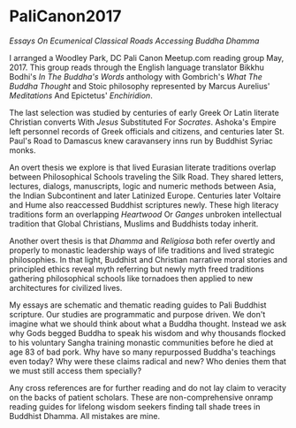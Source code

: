 # PaliCanon2017
_Essays On Ecumenical Classical Roads Accessing Buddha Dhamma_

I arranged a Woodley Park, DC Pali Canon Meetup.com reading group May, 2017. This group reads through the English language translator Bikkhu Bodhi's _In The Buddha's Words_ anthology with Gombrich's _What The Buddha Thought_ and Stoic philosophy represented by Marcus Aurelius' _Meditations_ And Epictetus' _Enchiridion_. 

The last selection was studied by centuries of early Greek Or Latin literate Christian converts With _Jesus_ Substituted For _Socrates_. Ashoka's Empire left personnel records of Greek officials and citizens, and centuries later St. Paul's Road to Damascus knew caravansery inns run by Buddhist Syriac monks. 

An overt thesis we explore is that lived Eurasian literate traditions overlap between Philosophical Schools traveling the Silk Road. They shared letters, lectures, dialogs, manuscripts, logic and numeric methods between Asia, the Indian Subcontinent and later Latinized Europe. Centuries later Voltaire and Hume also reaccessed Buddhist scriptures newly. These high literacy traditions form an overlapping _Heartwood_ Or _Ganges_ unbroken intellectual tradition that Global Christians, Muslims and Buddhists today inherit. 

Another overt thesis is that _Dhamma_ and _Religiosa_ both refer overtly and properly to monastic leadership ways of life traditions and lived strategic philosophies. In that light, Buddhist and Christian narrative moral stories and principled ethics reveal myth referring but newly myth freed traditions gathering philosophical schools like tornadoes then applied to new architectures for civilized lives.

My essays are schematic and thematic reading guides to Pali Buddhist scripture. Our studies are programmatic and purpose driven. We don't imagine what we should think about what a Buddha thought. Instead we ask why Gods begged Buddha to speak his wisdom and why thousands flocked to his voluntary Sangha training monastic communities before he died at age 83 of bad pork. Why have so many repurpossed Buddha's teachings even today? Why were these claims radical and new? Who denies them that we must still access them specially?

Any cross references are for further reading and do not lay claim to veracity on the backs of patient scholars. These are non-comprehensive onramp reading guides for lifelong wisdom seekers finding tall shade trees in Buddhist Dhamma. All mistakes are mine.
